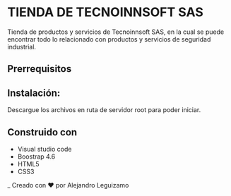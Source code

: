 # TIENDA DE TECNOINNSOFT SAS

Tienda de productos y servicios de Tecnoinnsoft SAS, en la cual se puede encontrar todo lo relacionado con productos y servicios de seguridad industrial.

## Prerrequisitos


## Instalación:
Descargue los archivos en ruta de servidor root para poder iniciar.


## Construido con

* Visual studio code
* Boostrap 4.6
* HTML5 
* CSS3


_ Creado con ❤ por Alejandro Leguizamo
